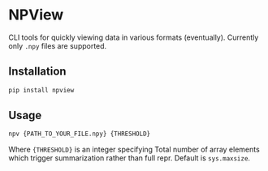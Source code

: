 # NPView

CLI tools for quickly viewing data in various formats (eventually). Currently only `.npy` files are supported.

## Installation

```bash
pip install npview
```

## Usage

```bash
npv {PATH_TO_YOUR_FILE.npy} {THRESHOLD}
```

Where `{THRESHOLD}` is an integer specifying Total number of array elements which trigger summarization rather than full repr. Default is `sys.maxsize`.
